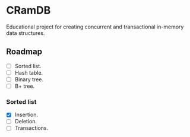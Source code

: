 # CRamDB

Educational project for creating concurrent and transactional in-memory data structures.

## Roadmap

- [ ] Sorted list.
- [ ] Hash table.
- [ ] Binary tree.
- [ ] B+ tree.

### Sorted list

- [x] Insertion.
- [ ] Deletion.
- [ ] Transactions.
